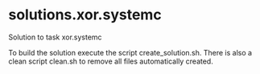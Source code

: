 # solutions.xor.systemc
Solution to task xor.systemc

To build the solution execute the script create_solution.sh.
There is also a clean script clean.sh to remove all files automatically created.
